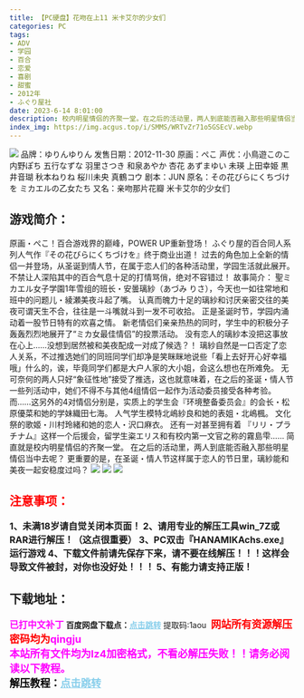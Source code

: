 ```yaml
---
title: 【PC硬盘】花吻在上11 米卡艾尔的少女们
categories: PC
tags:
- ADV
- 学园
- 百合
- 恋爱
- 喜剧
- 甜蜜
- 2012年
- ふぐり屋社
date: 2023-6-14 8:01:00
description: 校内明星情侣的齐聚一堂。在之后的活动里，两人到底能否融入那些明星情侣当中去呢？更重要的是，在圣诞・情人节这样属于恋人的节日里，璃紗能和美夜一起安稳度过吗？
index_img: https://img.acgus.top/i/SMMS/WRTvZr71o5GSEcV.webp
---
```

![](https://img.acgus.top/i/SMMS/WRTvZr71o5GSEcV.webp)
品牌：ゆりんゆりん
发售日期：2012-11-30
原画：ぺこ
声优：小鳥遊このこ 内野ぽち 五行なずな 羽里さつき 和泉あやか 杏花 あずまゆい 未瑛 上田幸姫 黒井音瑚 秋本ねりね 桜川未央 真鶴コウ
剧本：JUN
原名：その花びらにくちづけを ミカエルの乙女たち
又名：亲吻那片花瓣 米卡艾尔的少女们

## 游戏简介：
原画・ぺこ！百合游戏界的巅峰，POWER UP重新登场！
ふぐり屋的百合同人系列人气作『その花びらにくちづけを』终于商业出道！
过去的角色加上全新的情侣一并登场，从圣诞到情人节，在属于恋人们的各种活动里，学园生活就此展开。
不禁让人深陷其中的百合气息十足的打情骂俏，绝对不容错过！
故事简介：
聖ミカエル女子学園1年雪组的班长・安曇璃紗（あづみ りさ），今天也一如往常地和班中的问题儿・綾瀬美夜斗起了嘴。
认真而魄力十足的璃紗和讨厌亲密交往的美夜可谓天生不合，往往是一斗嘴就斗到一发不可收拾。
正是圣诞时节，学园内涌动着一股节日特有的欢喜之情。
新老情侣们亲亲热热的同时，学生中的积极分子轰轰烈烈地展开了“ミカ女最佳情侣”的投票活动。
没有恋人的璃紗本没把这事放在心上……没想到居然被和美夜配成一对成了候选？！
璃紗自然是一口否定了恋人关系，不过推选她们的同班同学们却净是笑眯眯地说些「看上去好开心好幸福哦」什么的，诶，毕竟同学们都是大户人家的大小姐，会这么想也在所难免。
无可奈何的两人只好“象征性地”接受了推选，这也就意味着，在之后的圣诞・情人节一些列活动中，她们不得不与其他4组情侣一起作为活动委员接受各种考验。
而……这另外的4对情侣分别是，实质上的学生会『环境整备委员会』的会长・松原優菜和她的学妹織田七海。
人气学生模特北嶋紗良和她的表姐・北嶋楓。
文化祭的歌姬・川村玲緒和她的恋人・沢口麻衣。
还有一对甚至拥有着 『リリ・プラチナム』这样一个后援会，留学生粢エリス和有校内第一文官之称的霧島雫……
简直就是校内明星情侣的齐聚一堂。
在之后的活动里，两人到底能否融入那些明星情侣当中去呢？
更重要的是，在圣诞・情人节这样属于恋人的节日里，璃紗能和美夜一起安稳度过吗？
![](https://img.acgus.top/i/SMMS/uRVYxeZDFHvi1Gs.webp)
![](https://img.acgus.top/i/SMMS/rJeBCI3fYOcn25Z.webp)
![](https://img.acgus.top/i/SMMS/QctONFe816Mfmzd.webp)





## <font color=#FF0000 >注意事项：</font>
<font size=3><b>1、未满18岁请自觉关闭本页面！
2、请用专业的解压工具win_7Z或RAR进行解压！（这点很重要）
3、PC双击『HANAMIKAchs.exe』运行游戏
4、下载文件前请先保存下来，请不要在线解压！！！这样会导致文件被封，对你也没好处！！！
5、有能力请支持正版！</b></font>

## 下载地址：
<font color=#FF00FF size=3>**已打中文补丁**</font>
<b>百度网盘下载点：</b><a href="https://pan.baidu.com/s/1Di8MphpjHP8Ngd8AoNtm4Q?pwd=1aou" style="color: #87CEEB;"><b>点击跳转</b></a> 提取码:1aou
<a style="padding: 0" href="https://post.qingju.org/AD/"><img style="max-width:100%" src="https://img.acgus.top/i/2024/07/478f689b8021d8d499ab43d21acf137a.gif" alt=""></a>
<b><font color=#FF0000 size=4>网站所有资源解压密码均为</b></font><b><font color=#FF00FF size=4>qingju</font><font color=#FF0000 ></font></b><br><b><font color=#FF00FF size=4>本站所有文件均为lz4加密格式，不看必解压失败！！请务必阅读以下教程。</b></font><br><b><font color=#000 size=4>解压教程：</b><a href="https://post.qingju.org/tutorial/000/" style="color: #87CEEB;"><b>点击跳转</b></a>